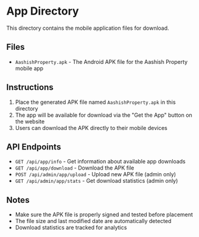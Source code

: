 # App Directory

This directory contains the mobile application files for download.

## Files

- `AashishProperty.apk` - The Android APK file for the Aashish Property mobile app

## Instructions

1. Place the generated APK file named `AashishProperty.apk` in this directory
2. The app will be available for download via the "Get the App" button on the website
3. Users can download the APK directly to their mobile devices

## API Endpoints

- `GET /api/app/info` - Get information about available app downloads
- `GET /api/app/download` - Download the APK file
- `POST /api/admin/app/upload` - Upload new APK file (admin only)
- `GET /api/admin/app/stats` - Get download statistics (admin only)

## Notes

- Make sure the APK file is properly signed and tested before placement
- The file size and last modified date are automatically detected
- Download statistics are tracked for analytics
